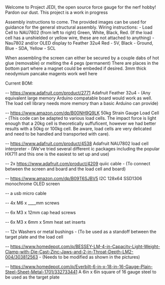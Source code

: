 Welcome to Project JEDI, the open source force gauge for the nerf hobby!
Pardon our dust. This project is a work in progress


Assembly instructions to come. The provided images can be used for guidance for the general structural assembly. 
Wiring instructions: - Load Cell to NAU7802 (from left to right) Green, White, Black, Red. (If the load cell has a unshielded or yellow wire, these are not attached to anything) - Nau7802 and/or OLED display to Feather 32u4 Red - 5V, Black - Ground, Blue - SDA, Yellow - SCL


When assembling the screen can either be secured by a couple dabs of hot glue (removable) or melting the 4 pegs (permanent) 
There are places in the bottom part where a magnet could be embeded if desired. 3mm thick neodymium pancake magents work well here 



Current BOM:

-- https://www.adafruit.com/product/2771  Adafruit Feather 32u4 - (Any equivalent large memory Arduino compatable board would work as well. The load cell library needs more memory than a basic Arduino can provide)

-- https://www.amazon.com/dp/B00NH9Q9LK 50kg  Strain Gauge Load Cell - (This code can be adapted to various load cells. The impact force is light enough that a 20kg cell is theoretically suffuficent, however we had better results with a 50kg or 100kg cell. Be aware, load cells are very delicated and need to be handled and transported with care). 

-- https://www.adafruit.com/product/4538 Adafruit NAU7802 load cell interpreter - (We've tried several different ic packages including the popular HX711 and this one is the easiest to set up and use)

-- 2x https://www.adafruit.com/product/4209 quiic cable  - (To connect between the screen and board and the load cell and board) 

-- https://www.amazon.com/dp/B09T6SJBV5 I2C 128x64 SSD1306 monochrome OLED screen 

-- a usb micro cable 

-- 4x M6 x ____mm screws 

-- 6x M3 x 12mm cap head screws 

-- 6x M3 x 6mm x 5mm heat set inserts 

-- 12x Washers or metal bushings - (To be used as a standoff between the target plate and the load cell 

-- https://www.homedepot.com/p/BESSEY-LM-4-in-Capacity-Light-Weight-Clamp-with-Die-Cast-Zinc-Jaws-and-2-in-Throat-Depth-LM2-004/303812563 - (Needs to be modified as shown in the pictures) 

-- https://www.homedepot.com/p/Everbilt-6-in-x-18-in-16-Gauge-Plain-Steel-Sheet-Metal-1701/332733441 A 6in x 6in square of 16 gauge steel to be used as the  target plate 



